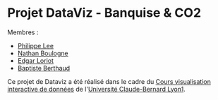 # Projet DataViz - Banquise & CO2

Membres : 
* [Philippe Lee](https://github.com/philippe-lee)
* [Nathan Boulogne](https://github.com/nathan294)
* [Edgar Loriot](https://github.com/stikayto)
* [Baptiste Berthaud](https://github.com/bberthaud)

Ce projet de Dataviz a été réalisé dans le cadre du [Cours visualisation interactive de données](https://lyondataviz.github.io/teaching/lyon1-m2/2020/) de l'[Université Claude-Bernard Lyon1](https://www.univ-lyon1.fr/).
